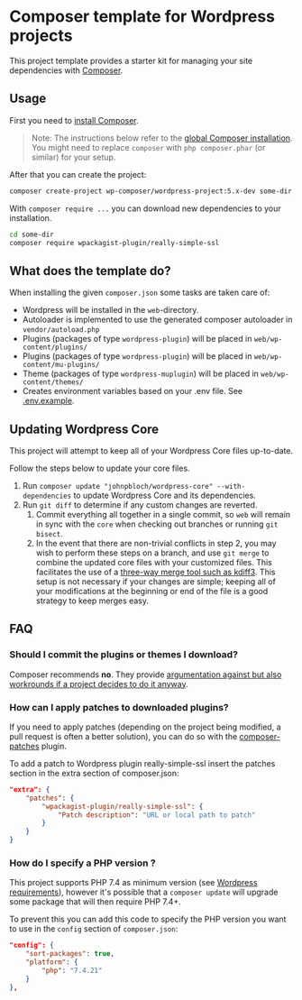# Composer template for Wordpress projects

This project template provides a starter kit for managing your site
dependencies with [Composer](https://getcomposer.org/).

## Usage

First you need to [install Composer](https://getcomposer.org/doc/00-intro.md#installation-linux-unix-osx).

> Note: The instructions below refer to the [global Composer installation](https://getcomposer.org/doc/00-intro.md#globally).
You might need to replace `composer` with `php composer.phar` (or similar)
for your setup.

After that you can create the project:

``` bash
composer create-project wp-composer/wordpress-project:5.x-dev some-dir --no-interaction
```

With `composer require ...` you can download new dependencies to your
installation.

``` bash
cd some-dir
composer require wpackagist-plugin/really-simple-ssl
```

## What does the template do?

When installing the given `composer.json` some tasks are taken care of:

* Wordpress will be installed in the `web`-directory.
* Autoloader is implemented to use the generated composer autoloader in `vendor/autoload.php`
* Plugins (packages of type `wordpress-plugin`) will be placed in `web/wp-content/plugins/`
* Plugins (packages of type `wordpress-plugin`) will be placed in `web/wp-content/mu-plugins/`
* Theme (packages of type `wordpress-muplugin`) will be placed in `web/wp-content/themes/`
* Creates environment variables based on your .env file. See [.env.example](.env.example).

## Updating Wordpress Core

This project will attempt to keep all of your Wordpress Core files up-to-date.

Follow the steps below to update your core files.

1. Run `composer update "johnpbloch/wordpress-core" --with-dependencies` to update Wordpress Core and its dependencies.
2. Run `git diff` to determine if any custom changes are reverted.
   1. Commit everything all together in a single commit, so `web` will remain in
      sync with the `core` when checking out branches or running `git bisect`.
   2. In the event that there are non-trivial conflicts in step 2, you may wish
      to perform these steps on a branch, and use `git merge` to combine the
      updated core files with your customized files. This facilitates the use
      of a [three-way merge tool such as kdiff3](http://www.gitshah.com/2010/12/how-to-setup-kdiff-as-diff-tool-for-git.html). This setup is not necessary if your changes are simple;
      keeping all of your modifications at the beginning or end of the file is a
      good strategy to keep merges easy.

## FAQ

### Should I commit the plugins or themes I download?

Composer recommends **no**. They provide [argumentation against but also
workrounds if a project decides to do it anyway](https://getcomposer.org/doc/faqs/should-i-commit-the-dependencies-in-my-vendor-directory.md).

### How can I apply patches to downloaded plugins?

If you need to apply patches (depending on the project being modified, a pull
request is often a better solution), you can do so with the
[composer-patches](https://github.com/cweagans/composer-patches) plugin.

To add a patch to Wordpress plugin really-simple-ssl insert the patches section in the extra
section of composer.json:

```json
"extra": {
    "patches": {
        "wpackagist-plugin/really-simple-ssl": {
            "Patch description": "URL or local path to patch"
        }
    }
}
```

### How do I specify a PHP version ?

This project supports PHP 7.4 as minimum version (see [Wordpress requirements](https://wordpress.org/about/requirements/)), however it's possible that a `composer update` will upgrade some package that will then require PHP 7.4+.

To prevent this you can add this code to specify the PHP version you want to use in the `config` section of `composer.json`:

```json
"config": {
    "sort-packages": true,
    "platform": {
        "php": "7.4.21"
    }
},
```

